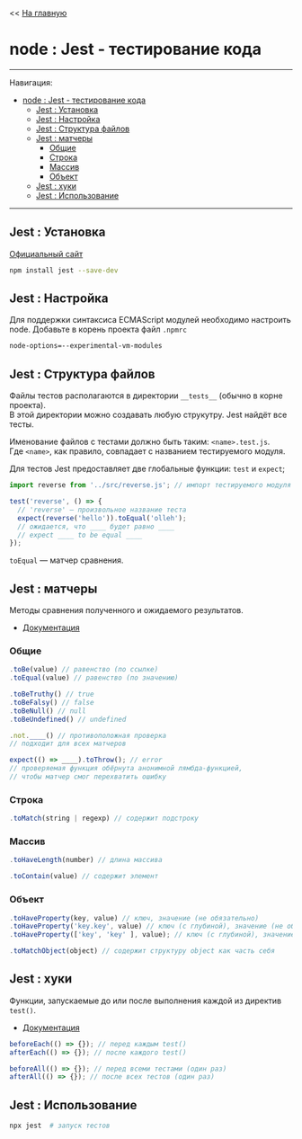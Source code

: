 << [На главную](../README.md)

# node : Jest - тестирование кода

---

Навигация:

- [node : Jest - тестирование кода](#node--jest---тестирование-кода)
  - [Jest : Установка](#jest--установка)
  - [Jest : Настройка](#jest--настройка)
  - [Jest : Структура файлов](#jest--структура-файлов)
  - [Jest : матчеры](#jest--матчеры)
    - [Общие](#общие)
    - [Строка](#строка)
    - [Массив](#массив)
    - [Объект](#объект)
  - [Jest : хуки](#jest--хуки)
  - [Jest : Использование](#jest--использование)

---

## Jest : Установка

[Официальный сайт](https://jestjs.io/)

```bash
npm install jest --save-dev
```

## Jest : Настройка

Для поддержки синтаксиса ECMAScript модулей необходимо настроить node.
Добавьте в корень проекта файл `.npmrc`

```bash
node-options=--experimental-vm-modules
```

## Jest : Структура файлов

Файлы тестов располагаются в директории `__tests__` (обычно в корне проекта).  
В этой директории можно создавать любую струкутру. Jest найдёт все тесты.

Именование файлов с тестами должно быть таким: `<name>.test.js`.  
Где `<name>`, как правило, совпадает с названием тестируемого модуля.

Для тестов Jest предоставляет две глобальные функции: `test` и `expect`;

```js
import reverse from '../src/reverse.js'; // импорт тестируемого модуля

test('reverse', () => {
  // 'reverse' — произвольное название теста
  expect(reverse('hello')).toEqual('olleh');
  // ожидается, что ____ будет равно ____
  // expect ____ to be equal ____
});
```

`toEqual` — матчер сравнения.

## Jest : матчеры

Методы сравнения полученного и ожидаемого результатов.

- [Документация](https://jestjs.io/docs/expect)

### Общие

```js
.toBe(value) // равенство (по ссылке)
.toEqual(value) // равенство (по значению)
```

```js
.toBeTruthy() // true
.toBeFalsy() // false
.toBeNull() // null
.toBeUndefined() // undefined
```

```js
.not.____() // противоположная проверка
// подходит для всех матчеров
```

```js
expect(() => ____).toThrow(); // error
// проверяемая функция обёрнута анонимной лямбда-функцией,
// чтобы матчер смог перехватить ошибку
```

### Строка

```js
.toMatch(string | regexp) // содержит подстроку
```

### Массив

```js
.toHaveLength(number) // длина массива
```

```js
.toContain(value) // содержит элемент
```

### Объект

```js
.toHaveProperty(key, value) // ключ, значение (не обязательно)
.toHaveProperty('key.key', value) // ключ (с глубиной), значение (не обязательно)
.toHaveProperty(['key', 'key' ], value); // ключ (с глубиной), значение (не обязательно)
```

```js
.toMatchObject(object) // содержит структуру object как часть себя
```

## Jest : хуки

Функции, запускаемые до или после выполнения каждой из директив `test()`.

- [Документация](https://jestjs.io/docs/api#methods)

```js
beforeEach(() => {}); // перед каждым test()
afterEach(() => {}); // после каждого test()
```

```js
beforeAll(() => {}); // перед всеми тестами (один раз)
afterAll(() => {}); // после всех тестов (один раз)
```

## Jest : Использование

```bash
npx jest  # запуск тестов
```
